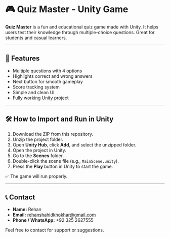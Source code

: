 # 🎮 Quiz Master - Unity Game

**Quiz Master** is a fun and educational quiz game made with Unity. It helps users test their knowledge through multiple-choice questions. Great for students and casual learners.

---

## 🧠 Features

- Multiple questions with 4 options
- Highlights correct and wrong answers
- Next button for smooth gameplay
- Score tracking system
- Simple and clean UI
- Fully working Unity project

---

## 🛠 How to Import and Run in Unity

1. Download the ZIP from this repository.
2. Unzip the project folder.
3. Open **Unity Hub**, click **Add**, and select the unzipped folder.
4. Open the project in Unity.
5. Go to the **Scenes** folder.
6. Double-click the scene file (e.g., `MainScene.unity`).
7. Press the **Play** button in Unity to start the game.

✅ The game will run properly.

---

## 📞 Contact

- **Name:** Rehan  
- **Email:** rehanshahidkhokhar@gmail.com  
- **Phone / WhatsApp:** +92 325 2627555

Feel free to contact for support or suggestions.
